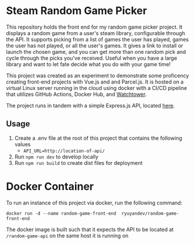 # Steam Random Game Picker
This repository holds the front end for my random game picker project. It displays a random game from a user's steam library, configurable through the API. It supports picking from a list of games the user has played, games the user has not played, or all the user's games. It gives a link to install or launch the chosen game, and you can get more than one random pick and cycle through the picks you've received. Useful when you have a large library and want to let fate decide what you do with your game time!

This project was created as an experiment to demonstrate some proficency creating front-end projects with Vue.js and and Parcel.js.
It is hosted on a virtual Linux server running in the cloud using docker with a CI/CD pipeline that utilizes GitHub Actions, Docker Hub, and [Watchtower](https://github.com/containrrr/watchtower).

The project runs in tandem with a simple Express.js API, located [here](https://github.com/ryuyan-dev/random-game-api).

## Usage

1. Create a .env file at the root of this project that contains the following values
    - `API_URL=http://location-of-api/`
2. Run `npm run dev` to develop locally
3. Run `npm run build` to create dist files for deployment

# Docker Container

To run an instance of this project via docker, run the following command:

```
docker run -d --name random-game-front-end  ryuyandev/random-game-front-end
```

The docker image is built such that it expects the API to be located at `/random-game-api` on the same host it is running on
